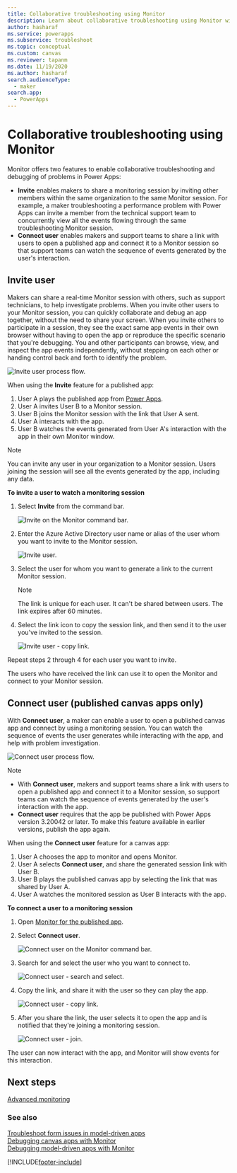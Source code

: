 ```yaml
---
title: Collaborative troubleshooting using Monitor
description: Learn about collaborative troubleshooting using Monitor with features such as inviting a user or connecting a user to Monitor.
author: hasharaf
ms.service: powerapps
ms.subservice: troubleshoot
ms.topic: conceptual
ms.custom: canvas
ms.reviewer: tapanm
ms.date: 11/19/2020
ms.author: hasharaf
search.audienceType: 
  - maker
search.app: 
  - PowerApps
---
```


# Collaborative troubleshooting using Monitor

Monitor offers two features to enable collaborative troubleshooting and debugging of problems in Power Apps:

- **Invite** enables makers to share a monitoring session by inviting other members within the same organization to the same Monitor session. For example, a maker troubleshooting a performance problem with Power Apps can invite a member from the technical support team to concurrently view all the events flowing through the same troubleshooting Monitor session.
- **Connect user** enables makers and support teams to share a link with users to open a published app and connect it to a Monitor session so that support teams can watch the sequence of events generated by the user's interaction.

## Invite user

Makers can share a real-time Monitor session with others, such as support technicians, to help investigate problems. When you invite other users to your Monitor session, you can quickly collaborate and debug an app together, without the need to share your screen. When you invite others to participate in a session, they see the exact same app events in their own browser without having to open the app or reproduce the specific scenario that you're debugging. You and other participants can browse, view, and inspect the app events independently, without stepping on each other or handing control back and forth to identify the problem.

![Invite user process flow.](media/monitor/invite-user-flow.png "Invite user process flow")

When using the **Invite** feature for a published app:

1. User A plays the published app from [Power Apps](https://make.powerapps.com).
1. User A invites User B to a Monitor session.
1. User B joins the Monitor session with the link that User A sent.
1. User A interacts with the app.
1. User B watches the events generated from User A's interaction with the app in their own Monitor window.

> [!NOTE]
> You can invite any user in your organization to a Monitor session.
Users joining the session will see all the events generated by the app,
including any data.
<!--markdownlint-disable MD036-->
**To invite a user to watch a monitoring session**

1. Select **Invite** from the command bar.

    ![Invite on the Monitor command bar.](media/monitor/invite.png "Invite on the Monitor command bar")

1. Enter the Azure Active Directory user name or alias of the user whom you want
    to invite to the Monitor session.

    ![Invite user.](media/monitor/invite-user-search.png "Invite user")

1. Select the user for whom you want to generate a link to the current Monitor session.

    > [!NOTE]
    > The link is unique for each user. It can't be shared between users. The link expires after 60 minutes.

1. Select the link icon to copy the session link, and then send it to the user you've invited to the session.

    ![Invite user - copy link.](media/monitor/invite-user-link-copy.png "Invite user - copy link")

Repeat steps 2 through 4 for each user you want to invite.

The users who have received the link can use it to open the Monitor and connect to your Monitor
session.

## Connect user (published canvas apps only)

With **Connect user**, a maker can enable a user to open a published canvas app and connect by using a monitoring session. You can watch the sequence of events the user generates while interacting with the app, and help with problem investigation.

![Connect user process flow.](media/monitor/connect-user.png "Connect user process flow")

> [!NOTE]
> - With **Connect user**, makers and support teams share a link with users to open a published app and connect it to a Monitor session, so support teams can watch the sequence of events generated by the user's interaction with the app.
> - **Connect user** requires that the app be published with Power Apps version 3.20042 or later. To make this feature available in earlier versions, publish the app again.

When using the **Connect user** feature for a canvas app:

1. User A chooses the app to monitor and opens Monitor.
1. User A selects **Connect user**, and share the generated session link with User B.
1. User B plays the published canvas app by selecting the link that was shared by User A.
1. User A watches the monitored session as User B interacts with the app.

**To connect a user to a monitoring session**

1. Open [Monitor for the published app](monitor-canvasapps.md#open-monitor-for-published-app).

1. Select **Connect user**.

    ![Connect user on the Monitor command bar.](media/monitor/connect-user-monitor.png "Connect user on the Monitor command bar")

1. Search for and select the user who you want to connect to.

    ![Connect user - search and select.](media/monitor/connect-user-link.png "Connect user - search and select")

1. Copy the link, and share it with the user so they can play the app.

    ![Connect user - copy link.](media/monitor/copy-connect-user-link.png "Connect user - copy link")

1. After you share the link, the user selects it to open the app and is notified that they're joining a monitoring session.

    ![Connect user - join.](media/monitor/user-join.png "Connect user - join")

The user can now interact with the app, and Monitor will show events for this interaction.

## Next steps

[Advanced monitoring](monitor-advanced.md)

### See also

[Troubleshoot form issues in model-driven apps](/powerapps/developer/model-driven-apps/troubleshoot-forms)  
[Debugging canvas apps with Monitor](monitor-canvasapps.md)  
[Debugging model-driven apps with Monitor](monitor-modelapps.md)  


[!INCLUDE[footer-include](../includes/footer-banner.md)]